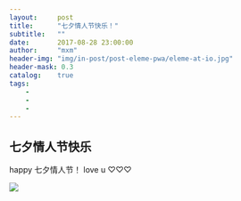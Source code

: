 ```yaml
---
layout:     post
title:      "七夕情人节快乐！"
subtitle:   ""
date:       2017-08-28 23:00:00
author:     "mxm"
header-img: "img/in-post/post-eleme-pwa/eleme-at-io.jpg"
header-mask: 0.3
catalog:    true
tags:
    - 
    - 
    - 
---
```





## 七夕情人节快乐

happy 七夕情人节！ love u ♡♡♡

![](/img/in-post/post-eleme-pwa/PUSH-link-rel-preload.jpg)










